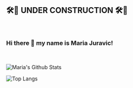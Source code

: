 
## 🛠🚧  UNDER CONSTRUCTION  🛠🦺

&nbsp;

### Hi there 👋 my name is Maria Juravic!

&nbsp;


![Maria's Github Stats](https://github-readme-stats.vercel.app/api?username=m-juravic&show_icons=true&hide_border=true&count_private=true&include_all_commits=true&theme=cobalt&hide=prs,issues)


![Top Langs](https://github-readme-stats.vercel.app/api/top-langs/?username=m-juravic&hide_progress=true&theme=cobalt)



<!--
**m-juravic/m-juravic** is a ✨ _special_ ✨ repository because its `README.md` (this file) appears on your GitHub profile.

Here are some ideas to get you started:

- 🔭 I’m currently working on ...
- 🌱 I’m currently learning ...
- 👯 I’m looking to collaborate on ...
- 🤔 I’m looking for help with ...
- 💬 Ask me about ...
- 📫 How to reach me: ...
- 😄 Pronouns: ...
- ⚡ Fun fact: ...
-->
